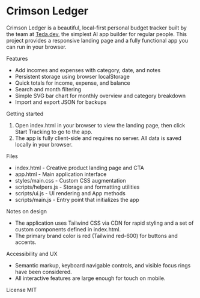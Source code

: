 # Crimson Ledger

Crimson Ledger is a beautiful, local-first personal budget tracker built by the team at [Teda.dev](https://teda.dev), the simplest AI app builder for regular people. This project provides a responsive landing page and a fully functional app you can run in your browser.

Features
- Add incomes and expenses with category, date, and notes
- Persistent storage using browser localStorage
- Quick totals for income, expense, and balance
- Search and month filtering
- Simple SVG bar chart for monthly overview and category breakdown
- Import and export JSON for backups

Getting started
1. Open index.html in your browser to view the landing page, then click Start Tracking to go to the app.
2. The app is fully client-side and requires no server. All data is saved locally in your browser.

Files
- index.html - Creative product landing page and CTA
- app.html - Main application interface
- styles/main.css - Custom CSS augmentation
- scripts/helpers.js - Storage and formatting utilities
- scripts/ui.js - UI rendering and App methods
- scripts/main.js - Entry point that initializes the app

Notes on design
- The application uses Tailwind CSS via CDN for rapid styling and a set of custom components defined in index.html.
- The primary brand color is red (Tailwind red-600) for buttons and accents.

Accessibility and UX
- Semantic markup, keyboard navigable controls, and visible focus rings have been considered.
- All interactive features are large enough for touch on mobile.

License
MIT
